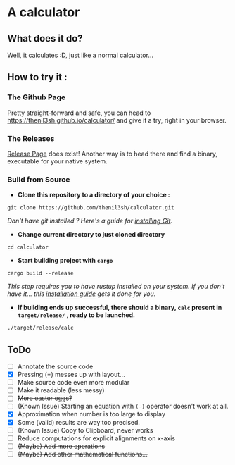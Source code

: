 # A calculator
## What does it do?
Well, it calculates :D, just like a normal calculator... 

## How to try it :

### The Github Page
Pretty straight-forward and safe, you can head to https://thenil3sh.github.io/calculator/ and give it a try, right in your browser.

### The Releases 
[Release Page]() does exist! Another way is to head there and find a binary, executable for your native system.

### Build from Source
- **Clone this repository to a directory of your choice :**
```shell
git clone https://github.com/thenil3sh/calculator.git
```
_Don't have git installed ? Here's a guide for [installing Git](https://git-scm.com/book/en/v2/Getting-Started-Installing-Git)._

- **Change current directory to just cloned directory** 
```shell
cd calculator
```
- **Start building project with `cargo`**
```shell
cargo build --release
```
_This step requires you to have rustup installed on your system. If you don't have it... this [installation guide](https://doc.rust-lang.org/stable/book/ch01-01-installation.html) gets it done for you._
- **If building ends up successful, there should a binary, `calc` present in `target/release/` , ready to be launched.**
```shell
./target/release/calc
```

## ToDo 
- [ ] Annotate the source code
- [x] Pressing (=) messes up with layout...
- [ ] Make source code even more modular
- [ ] Make it readable (less messy)
- [ ] ~~More easter eggs?~~
- [ ] (Known Issue) Starting an equation with `(-)` operator doesn't work at all.
- [x] Approximation when number is too large to display
- [x] Some (valid) results are way too precised.
- [ ] (Known Issue) Copy to Clipboard, never works
- [ ] Reduce computations for explicit alignments on x-axis
- [ ] ~~(Maybe) Add more operations~~
- [ ] ~~(Maybe) Add other mathematical functions...~~